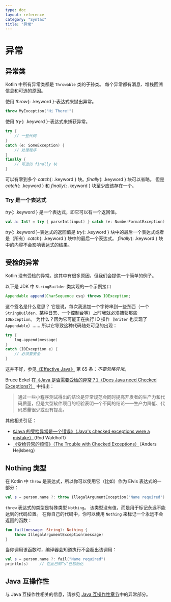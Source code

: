 ```yaml
---
type: doc
layout: reference
category: "Syntax"
title: "异常"
---
```


# 异常

## 异常类

Kotlin 中所有异常类都是 `Throwable` 类的子孙类。
每个异常都有消息、堆栈回溯信息和可选的原因。

使用 *throw*{: .keyword }-表达式来抛出异常。

``` kotlin
throw MyException("Hi There!")
```

使用 *try*{: .keyword }-表达式来捕获异常。

``` kotlin
try {
    // 一些代码
}
catch (e: SomeException) {
    // 处理程序
}
finally {
    // 可选的 finally 块
}
```

可以有零到多个 *catch*{: .keyword } 块。*finally*{: .keyword } 块可以省略。
但是 *catch*{: .keyword } 和 *finally*{: .keyword } 块至少应该存在一个。

### Try 是一个表达式

*try*{: .keyword } 是一个表达式，即它可以有一个返回值。

``` kotlin
val a: Int? = try { parseInt(input) } catch (e: NumberFormatException) { null }
```

*try*{: .keyword }-表达式的返回值是 *try*{: .keyword } 块中的<!--
-->最后一个表达式或者是（所有）*catch*{: .keyword } 块中的最后一个表达式。
*finally*{: .keyword } 块中的内容不会影响表达式的结果。

## 受检的异常

Kotlin 没有受检的异常。这其中有很多原因，但我们会提供一个简单的例子。

以下是 JDK 中 `StringBuilder` 类实现的一个示例接口

``` java
Appendable append(CharSequence csq) throws IOException;
```

这个签名是什么意思？ 它是说，每次我追加一个字符串到一些东西（一个 `StringBuilder`、某种日志、一个控制台等）上时<!--
-->我就必须捕获那些 `IOException`。 为什么？因为它可能正在执行 IO 操作（`Writer` 也实现了 `Appendable`）……
所以它导致这种代码随处可见的出现：

``` kotlin
try {
    log.append(message)
}
catch (IOException e) {
    // 必须要安全
}
```

这并不好，参见[《Effective Java》](http://www.oracle.com/technetwork/java/effectivejava-136174.html) 第 65 条：*不要忽略异常*。

Bruce Eckel 在[《Java 是否需要受检的异常？》（Does Java need Checked Exceptions?）](http://www.mindview.net/Etc/Discussions/CheckedExceptions) 中指出：

> 通过一些小程序测试得出的结论是异常规范会同时提高开发者的生产力和代码质量，但是大型软件项目的经验表明一个不同的结论——生产力降低、代码质量很少或没有提高。

其他相关引证：

* [《Java 的受检异常是一个错误》（Java's checked exceptions were a mistake）](http://radio-weblogs.com/0122027/stories/2003/04/01/JavasCheckedExceptionsWereAMistake.html)（Rod Waldhoff）
* [《受检异常的烦恼》（The Trouble with Checked Exceptions）](http://www.artima.com/intv/handcuffs.html)（Anders Hejlsberg）

## Nothing 类型

在 Kotlin 中 `throw` 是表达式，所以你可以使用它（比如）作为 Elvis 表达式的一部分：

``` kotlin
val s = person.name ?: throw IllegalArgumentException("Name required")
```

`throw` 表达式的类型是特殊类型 `Nothing`。
该类型没有值，而是用于标记永远不能达到的代码位置。
在你自己的代码中，你可以使用 `Nothing` 来标记一个永远不会返回的函数：

``` kotlin
fun fail(message: String): Nothing {
    throw IllegalArgumentException(message)
}
```

当你调用该函数时，编译器会知道执行不会超出该调用：

``` kotlin
val s = person.name ?: fail("Name required")
println(s)     // 在此已知“s”已初始化
```

## Java 互操作性

与 Java 互操作性相关的信息，请参见 [Java 互操作性章节](java-interop.html)中的异常部分。
